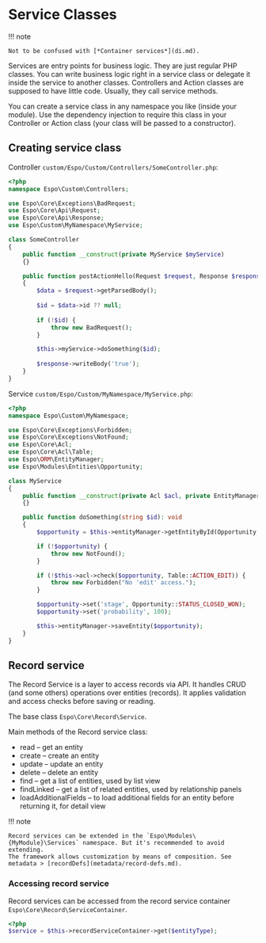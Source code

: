 # Service Classes

!!! note

    Not to be confused with [*Container services*](di.md).

Services are entry points for business logic. They are just regular PHP classes. You can write business logic right in a service class or delegate it inside the service to another classes. Controllers and Action classes are supposed to have little code. Usually, they call service methods.

You can create a service class in any namespace you like (inside your module). Use the dependency injection to require this class in your Controller or Action class (your class will be passed to a constructor).

## Creating service class

Controller `custom/Espo/Custom/Controllers/SomeController.php`:

```php
<?php
namespace Espo\Custom\Controllers;

use Espo\Core\Exceptions\BadRequest;
use Espo\Core\Api\Request;
use Espo\Core\Api\Response;
use Espo\Custom\MyNamespace\MyService;

class SomeController
{
    public function __construct(private MyService $myService)
    {}

    public function postActionHello(Request $request, Response $response): void
    {
        $data = $request->getParsedBody();
        
        $id = $data->id ?? null;
        
        if (!$id) {
            throw new BadRequest();
        }

        $this->myService->doSomething($id);
        
        $response->writeBody('true');
    }
}
```

Service `custom/Espo/Custom/MyNamespace/MyService.php`:

```php
<?php
namespace Espo\Custom\MyNamespace;

use Espo\Core\Exceptions\Forbidden;
use Espo\Core\Exceptions\NotFound;
use Espo\Core\Acl;
use Espo\Core\Acl\Table;
use Espo\ORM\EntityManager;
use Espo\Modules\Entities\Opportunity;

class MyService
{
    public function __construct(private Acl $acl, private EntityManager $entityManager)
    {}

    public function doSomething(string $id): void
    {
        $opportunity = $this->entityManager->getEntityById(Opportunity::ENTITY_TYPE, $id);

        if (!$opportunity) {
            throw new NotFound();
        }

        if (!$this->acl->check($opportunity, Table::ACTION_EDIT)) {
            throw new Forbidden("No 'edit' access.");
        }

        $opportunity->set('stage', Opportunity::STATUS_CLOSED_WON);
        $opportunity->set('probability', 100);

        $this->entityManager->saveEntity($opportunity);
    }
}
```

## Record service

The Record Service is a layer to access records via API. It handles CRUD (and some others) operations over entities (records). It applies validation and access checks before saving or reading.

The base class `Espo\Core\Record\Service`.

Main methods of the Record service class:

* read – get an entity
* create – create an entity
* update – update an entity
* delete – delete an entity
* find – get a list of entities, used by list view
* findLinked – get a list of related entities, used by relationship panels
* loadAdditionalFields – to load additional fields for an entity before returning it, for detail view

!!! note
    
    Record services can be extended in the `Espo\Modules\{MyModule}\Services` namespace. But it's recommended to avoid extending.
    The framework allows customization by means of composition. See metadata > [recordDefs](metadata/record-defs.md).

### Accessing record service

Record services can be accessed from the record service container `Espo\Core\Record\ServiceContainer`.

```php
<?php
$service = $this->recordServiceContainer->get($entityType);
```
